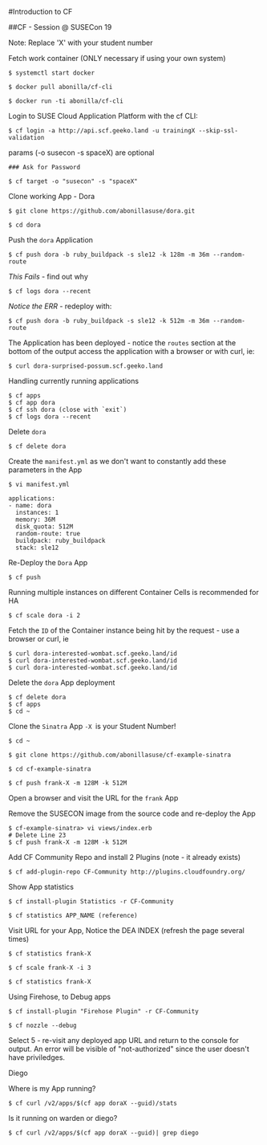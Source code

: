 #Introduction to CF

##CF - Session @ SUSECon 19

Note: Replace 'X' with your student number

Fetch work container (ONLY necessary if using your own system)

    $ systemctl start docker

    $ docker pull abonilla/cf-cli

    $ docker run -ti abonilla/cf-cli


Login to SUSE Cloud Application Platform with the cf CLI:

    $ cf login -a http://api.scf.geeko.land -u trainingX --skip-ssl-validation

params (-o susecon -s spaceX) are optional
    
    ### Ask for Password

    $ cf target -o "susecon" -s "spaceX"


Clone working App - Dora
    
    $ git clone https://github.com/abonillasuse/dora.git

    $ cd dora

Push the `dora` Application

    $ cf push dora -b ruby_buildpack -s sle12 -k 128m -m 36m --random-route
    
*This Fails* - find out why
    
    $ cf logs dora --recent
    
*Notice the ERR* - redeploy with:  
    
    $ cf push dora -b ruby_buildpack -s sle12 -k 512m -m 36m --random-route
    
The Application has been deployed - notice the `routes` section at the bottom of the output
access the application with a browser or with curl, ie:

    $ curl dora-surprised-possum.scf.geeko.land

Handling currently running applications

    $ cf apps
    $ cf app dora
    $ cf ssh dora (close with `exit`)
    $ cf logs dora --recent

Delete `dora`

    $ cf delete dora

Create the `manifest.yml` as we don't want to constantly add these parameters in the App

    $ vi manifest.yml
    
```    
applications:
- name: dora
  instances: 1
  memory: 36M
  disk_quota: 512M
  random-route: true
  buildpack: ruby_buildpack
  stack: sle12
```

Re-Deploy the `Dora` App

    $ cf push
    
Running multiple instances on different Container Cells is recommended for HA

    $ cf scale dora -i 2

Fetch the `ID` of the Container instance being hit by the request - use a browser or curl, ie

    $ curl dora-interested-wombat.scf.geeko.land/id
    $ curl dora-interested-wombat.scf.geeko.land/id
    $ curl dora-interested-wombat.scf.geeko.land/id

Delete the `dora` App deployment

    $ cf delete dora
    $ cf apps
    $ cd ~

Clone the `Sinatra` App `-X `is your Student Number! 

    $ cd ~
    
    $ git clone https://github.com/abonillasuse/cf-example-sinatra

    $ cd cf-example-sinatra

    $ cf push frank-X -m 128M -k 512M

Open a browser and visit the URL for the `frank` App

Remove the SUSECON image from the source code and re-deploy the App

    $ cf-example-sinatra> vi views/index.erb
    # Delete Line 23
    $ cf push frank-X -m 128M -k 512M


Add CF Community Repo and install 2 Plugins (note - it already exists)

    $ cf add-plugin-repo CF-Community http://plugins.cloudfoundry.org/

Show App statistics

    $ cf install-plugin Statistics -r CF-Community

    $ cf statistics APP_NAME (reference)

Visit URL for your App, Notice the DEA INDEX (refresh the page several times)

    $ cf statistics frank-X

    $ cf scale frank-X -i 3

    $ cf statistics frank-X


Using Firehose, to Debug apps

    $ cf install-plugin "Firehose Plugin" -r CF-Community

    $ cf nozzle --debug

Select 5 - re-visit any deployed app URL and return to the console for output.
An error will be visible of "not-authorized" since the user doesn't have priviledges.


Diego


Where is my App running?

    $ cf curl /v2/apps/$(cf app doraX --guid)/stats


Is it running on warden or diego?

    $ cf curl /v2/apps/$(cf app doraX --guid)| grep diego
